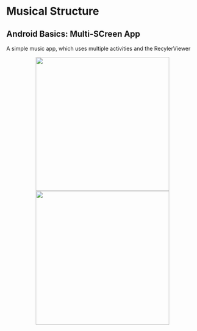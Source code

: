 # Musical Structure

## Android Basics: Multi-SCreen App
A simple music app, which uses multiple activities and the RecylerViewer

<p align="center">
  <img src="https://c1.staticflickr.com/5/4705/38613316120_811e44974d_b.jpg" width="350"/>
  <img src="https://c1.staticflickr.com/5/4720/25552839797_3b7db1e924_b.jpg" width="350"/>
</p>

